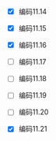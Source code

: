 - [x] 编码11.14

- [x] 编码11.15

- [x] 编码11.16

- [ ] 编码11.17

- [ ] 编码11.18

- [ ] 编码11.19

- [ ] 编码11.20

- [x] 编码11.21